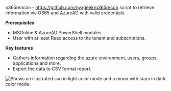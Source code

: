 o365reacon - https://github.com/nyxgeek/o365recon
script to retrieve information via O365 and AzureAD with valid credentials.


**Prerequisites** 
*	MSOnline & AzureAD PowerShell modules
*	User with at least Read access to the tenant and subscriptions.


**Key features**
*	Gathers information regarding the azure environment, users, groups, applications and more.
*	Export the data to CSV format report.

<picture>
  <source media="(prefers-color-scheme: dark)" srcset="https://user-images.githubusercontent.com/25423296/163456776-7f95b81a-f1ed-45f7-b7ab-8fa810d529fa.png">
  <source media="(prefers-color-scheme: light)" srcset="https://user-images.githubusercontent.com/25423296/163456779-a8556205-d0a5-45e2-ac17-42d089e3c3f8.png">
  <img alt="Shows an illustrated sun in light color mode and a moon with stars in dark color mode." src="https://user-images.githubusercontent.com/25423296/163456779-a8556205-d0a5-45e2-ac17-42d089e3c3f8.png">
</picture>
 
